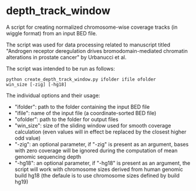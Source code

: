 # depth_track_window
A script for creating normalized chromosome-wise coverage tracks (in wiggle format) from an input BED file.

The script was used for data processing related to manuscript titled "Androgen receptor deregulation drives bromodomain-mediated chromatin alterations in prostate cancer" by Urbanucci et al.

The script was intended to be run as follows:

<code>python create_depth_track_window.py ifolder ifile ofolder win_size [-zig] [-hg18]</code>

The individual options and their usage:

* "ifolder": path to the folder containing the input BED file
* "ifile": name of the input file (a coordinate-sorted BED file)
* "ofolder": path to the folder for output files
* "win_size":  size of the sliding window used for smooth coverage calculation (even values will in effect be replaced by the closest higher odd value)
* "-zig":  an optional parameter, if "-zig" is present as an argument, bases with zero coverage will be ignored during the computation of mean genomic sequencing depth
* "-hg18": an optional parameter, if "-hg18" is present as an argument, the script will work with chromosome sizes derived from human genomic build hg18 (the defaule is to use chromosome sizes defined by build hg19)

